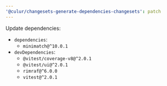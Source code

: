 ```yaml
---
'@culur/changesets-generate-dependencies-changesets': patch
---
```


Update dependencies:

- `dependencies`:
  - `minimatch@^10.0.1`
- `devDependencies`:
  - `@vitest/coverage-v8@^2.0.1`
  - `@vitest/ui@^2.0.1`
  - `rimraf@^6.0.0`
  - `vitest@^2.0.1`
